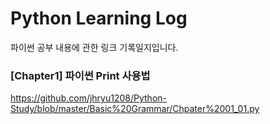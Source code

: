 <h1>Python Learning Log</h1>
파이썬 공부 내용에 관한 링크 기록일지입니다.

<h3>[Chapter1] 파이썬 Print 사용법</h3>
<a href = "https://github.com/jhryu1208/Python-Study/blob/master/Basic%20Grammar/Chpater%2001_01.py">https://github.com/jhryu1208/Python-Study/blob/master/Basic%20Grammar/Chpater%2001_01.py
